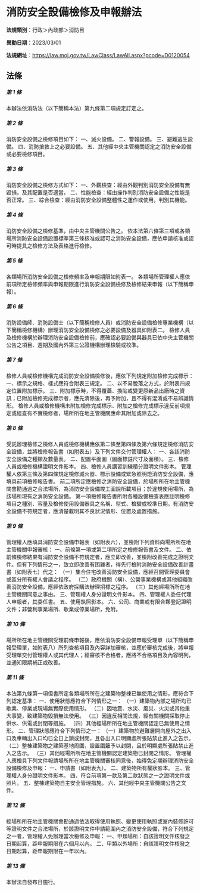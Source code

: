 # 消防安全設備檢修及申報辦法

**法規類別**：行政＞內政部＞消防目

**異動日期**：2023/03/01  

**法規網址**：https://law.moj.gov.tw/LawClass/LawAll.aspx?pcode=D0120054





## 法條
##### 第 1 條
本辦法依消防法（以下簡稱本法）第九條第二項規定訂定之。

##### 第 2 條
消防安全設備之檢修項目如下：
一、滅火設備。
二、警報設備。
三、避難逃生設備。
四、消防搶救上之必要設備。
五、其他經中央主管機關認定之消防安全設備或必要檢修項目。

##### 第 3 條
消防安全設備之檢修方式如下：
一、外觀檢查：經由外觀判別消防安全設備有無毀損，及其配置是否適當。
二、性能檢查：經由操作判別消防安全設備之性能是否正常。
三、綜合檢查：經由消防安全設備整體性之運作或使用，判別其機能。

##### 第 4 條
消防安全設備之檢修基準，由中央主管機關公告之。
依本法第六條第三項或各類場所消防安全設備設置標準第三條核准或認可之消防安全設備，應依申請核准或認可時提具之檢修方法及表格進行檢修。

##### 第 5 條
各類場所消防安全設備之檢修頻率及申報期限如附表一。
各類場所管理權人應依前項所定檢修頻率與申報期限進行消防安全設備檢修及檢修結果申報（以下簡稱申報）。

##### 第 6 條
消防設備師、消防設備士（以下簡稱檢修人員）或消防安全設備檢修專業機構（以下簡稱檢修機構）辦理消防安全設備檢修之必要設備及器具如附表二。
檢修人員及檢修機構於辦理消防安全設備檢修前，應確認必要設備與器具已依中央主管機關公告之項目、週期及國內外第三公證機構辦理檢驗或校準。

##### 第 7 條
檢修人員或檢修機構完成消防安全設備檢修後，應依下列規定附加檢修完成標示：
一、標示之規格、樣式應符合附表三規定。
二、以不易脫落之方式，於附表四規定位置附加標示。
三、附加標示時，不得覆蓋、換貼或變更原新品出廠時之資訊；已附加檢修完成標示者，應先清除後，再予附加，且不得有混淆或不易辨識情形。
檢修人員或檢修機構未附加檢修完成標示、附加之檢修完成標示違反前項規定或經查有不實檢修者，場所所在地主管機關應命其附加或除去之。

##### 第 8 條
受託辦理檢修之檢修人員或檢修機構應依第二條至第四條及第六條規定檢修消防安全設備，並將檢修報告書（如附表五）及下列文件交付管理權人：
一、各該消防安全設備之種類及數量表。
二、配置平面圖（圖面標註尺寸及面積）。
三、檢修人員或檢修機構證明文件影本。
四、檢修人員講習訓練積分證明文件影本。
管理權人依第三條及第四條規定檢修滅火器、標示設備或緊急照明燈消防安全設備，應填具前項檢修報告書。
前二項所定應檢修之消防安全設備，於場所所在地主管機關會勘通過之合法場所，為消防安全設備竣工圖說所載項目；於違規使用場所，為該場所現有之消防安全設備。
第一項檢修報告書所附各種設備檢查表應註明檢修項目之種別、容量及檢修使用設備器具之名稱、型式、檢驗或校準日期。有消防安全設備不符規定者，應清楚載明其不良狀況情形、位置及處置措施。

##### 第 9 條
管理權人應填具消防安全設備申報表（如附表六），並檢附下列資料向場所所在地主管機關申報審核：
一、前條第一項或第二項所定之檢修報告書及文件。
二、依前條檢修結果有消防安全設備不符規定者，應立即改善，並檢附改善完成之證明文件。但有下列情形之一，致立即改善有困難者，得先行檢附消防安全設備改善計畫書（如附表七）代之：
（一）集合住宅改善消防安全設備，應經召開管理委員會或區分所有權人會議之程序。
（二）政府機關（構）、公營事業機構或其他組織改善消防安全設備，應經依政府採購法辦理招標之程序。
（三）其他經場所所在地主管機關同意之事由。
三、管理權人身分證明文件影本。
四、管理權人委任代理人申報者，其委任書。
五、使用執照影本。
六、公司、商業或有限合夥登記證明文件；非營利事業場所、歇業或停業場所，免附。

##### 第 10 條
場所所在地主管機關受理前條申報後，應依消防安全設備申報受理單（以下簡稱申報受理單，如附表八）所列查核項目及內容詳加審核，並應於審核完成後，將申報受理單交付管理權人或其代理人；經審核不合格者，應將不合格項目及內容明列，並通知限期補正或改善。

##### 第 11 條
本法第九條第一項但書所定各類場所所在之建築物整棟已無使用之情形，應符合下列認定基準：
一、使用狀態應符合下列情形之一：
（一）建築物內部之場所均已歇業、停業或現場無實際使用情形。
（二）因地震、水災、風災、火災或其他重大事變，致建築物毀損無法使用。
（三）因違反相關法規，經有關機關採取停止供水、供電或封閉等措施。
（四）其他經場所所在地主管機關認定已無使用之情形。
二、管理狀態應符合下列情形之一：
（一）建築物於避難層開向屋外之出入口及車輛出入口均已全日上鎖或封閉，且各出入口明顯處所張貼禁止進入之告示。
（二）整棟建築物之建築基地周圍，設置圍籬予以封閉，且於明顯處所張貼禁止進入之告示。
（三）其他經場所所在地主管機關認定建築物已封閉之情形。
管理權人應檢具下列文件報請場所所在地主管機關審核同意後，始得免定期辦理消防安全設備檢修及申報：
一、申請書（如附表九）。
二、建築物所有權狀影本。
三、管理權人身分證明文件影本。
四、符合前項第一款及第二款狀態之一之證明文件或照片。
五、整棟建築物自主安全管理措施。
六、其他經中央主管機關公告之文件。

##### 第 12 條
經場所所在地主管機關會勘通過依法取得使用執照、變更使用執照或室內裝修許可等證明文件之合法場所，於該證明文件申請範圍內之消防安全設備，符合下列規定之一者，管理權人免辦理當次檢修及申報：
一、甲類場所：自該證明文件核發之日期起算，距申報期限在六個月以內。
二、甲類以外場所：自該證明文件核發之日期起算，距申報期限在一年以內。

##### 第 13 條
本辦法自發布日施行。


